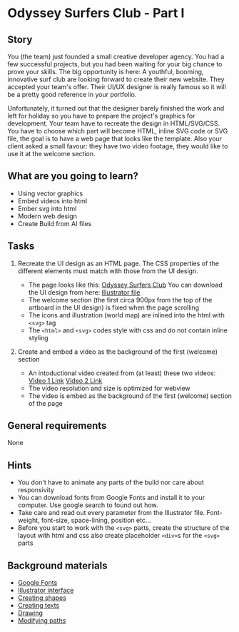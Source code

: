 # Odyssey Surfers Club - Part I

## Story

You (the team) just founded a small creative developer agency.
You had a few successful projects, but you had been waiting for your big chance to prove your skills.
The big opportunity is here:
A youthful, booming, innovative surf club are looking forward to create their new website.
They accepted your team's offer. Their UI/UX designer is really famous so it will be a pretty good reference in your portfolio.

Unfortunately, it turned out that the designer barely finished the work and left for holiday so you have to prepare the project's graphics for development. Your team have to recreate the design in HTML/SVG/CSS.
You have to choose which part will become HTML, inline SVG code or SVG file, the goal is to have a web page that looks like the template.
Also your client asked a small favour: they have two video footage, they would like to use it at the welcome section.

## What are you going to learn?

- Using vector graphics
- Embed videos into html
- Ember svg into html
- Modern web design
- Create Build from AI files

## Tasks

1. Recreate the UI design as an HTML page. The CSS properties of the different elements must match with those from the UI design.
    - The page looks like this: [Odyssey Surfers Club](https://drive.google.com/file/d/1gctGcFgbXyNsU5FqNjFuuoblsIc5BY25/view?usp=sharing)
You can download the UI design from here: [Illustrator file](https://drive.google.com/file/d/1UXrcZ2gEXEbEBJj5jy838KQG5UE103LE/view?usp=sharing)
    - The welcome section (the first circa 900px from the top of the artboard in the UI design) is fixed when the page scrolling
    - The icons and illustration (world map) are inlined into the html with `<svg>` tag
    - The `<html>` and `<svg>` codes style with css and do not contain inline styling

2. Create and embed a video as the background of the first (welcome) section
    - An intoductional video created from (at least) these two videos: [Video 1 Link](https://drive.google.com/file/d/1INXsltRM-QUY6vlDkGChMKW8QjCUztQe/view?usp=sharing) [Video 2 Link](https://drive.google.com/file/d/1xV4cdrTRhnLVnL4Nu_eUteFfO-w3VYlP/view?usp=sharing)
    - The video resolution and size is optimized for webview
    - The video is embed as the background of the first (welcome) section of the page

## General requirements

None

## Hints

- You don't have to animate any parts of the build nor care about responsivity
- You can download fonts from Google Fonts and install it to your computer. Use google search to found out how.
- Take care and read out every parameter from the Illustrator file. Font-weight, font-size, space-lining, position etc...
- Before you start to work with the `<svg>` parts, create the structure of the layout with html and css also create placeholder `<div>`s for the `<svg>` parts

## Background materials

- <i class="far fa-book-open"></i> [Google Fonts](https://fonts.google.com/)
- <i class="far fa-exclamation"></i> [Illustrator interface](https://helpx.adobe.com/illustrator/how-to/ai-basics-fundamentals.html)
- <i class="far fa-exclamation"></i> [Creating shapes](https://helpx.adobe.com/illustrator/how-to/shapes-basics.html)
- <i class="far fa-exclamation"></i> [Creating texts](https://helpx.adobe.com/hu/illustrator/how-to/text-basics.html)
- <i class="far fa-exclamation"></i> [Drawing](https://helpx.adobe.com/illustrator/using/drawing-basics.html)
- <i class="far fa-exclamation"></i> [Modifying paths](https://helpx.adobe.com/illustrator/using/editing-paths.html)
